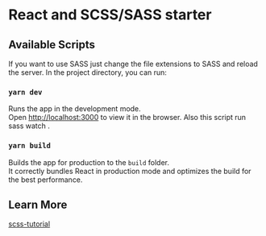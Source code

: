 # React and SCSS/SASS starter 


## Available Scripts
If you want to use SASS just change the file extensions to SASS and reload the server.
In the project directory, you can run:
### `yarn dev`

Runs the app in the development mode.\
Open [http://localhost:3000](http://localhost:3000) to view it in the browser.
Also this script run sass watch .

### `yarn build`

Builds the app for production to the `build` folder.\
It correctly bundles React in production mode and optimizes the build for the best performance.


## Learn More
[scss-tutorial](https://youtu.be/mlnwDdyLh_Q)
